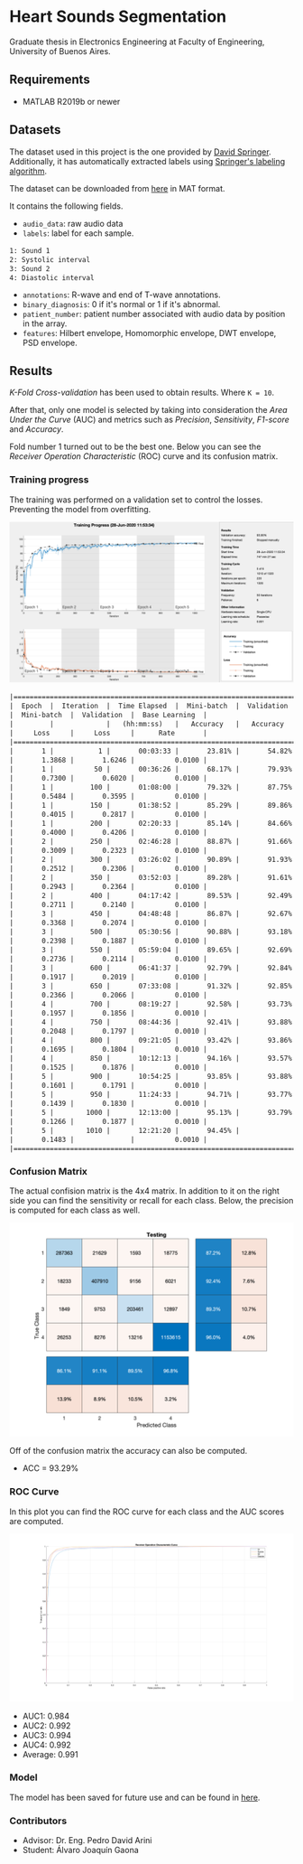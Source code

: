# Heart Sounds Segmentation

Graduate thesis in Electronics Engineering at Faculty of Engineering, University of Buenos Aires.

## Requirements

- MATLAB R2019b or newer

## Datasets

The dataset used in this project is the one provided by [David Springer].
Additionally, it has automatically extracted labels using [Springer's labeling algorithm][Labeling algorithm].

The dataset can be downloaded from [here][Dataset] in MAT format.

It contains the following fields.

- `audio_data`: raw audio data
- `labels`: label for each sample.

```
1: Sound 1
2: Systolic interval
3: Sound 2
4: Diastolic interval
```

- `annotations`: R-wave and end of T-wave annotations.
- `binary_diagnosis`: 0 if it's normal or 1 if it's abnormal.
- `patient_number`: patient number associated with audio data by position in the array.
- `features`: Hilbert envelope, Homomorphic envelope, DWT envelope, PSD envelope.

## Results

_K-Fold Cross-validation_ has been used to obtain results. 
Where `K = 10`.

After that, only one model is selected by taking into consideration the _Area Under the Curve_ (AUC) and
metrics such as _Precision_, _Sensitivity_, _F1-score_ and _Accuracy_.

Fold number 1 turned out to be the best one.
Below you can see the _Receiver Operation Characteristic_ (ROC) curve and its confusion matrix.

### Training progress

The training was performed on a validation set to control the losses.
Preventing the model from overfitting.

![Training Progress]

```
|======================================================================================================================|
|  Epoch  |  Iteration  |  Time Elapsed  |  Mini-batch  |  Validation  |  Mini-batch  |  Validation  |  Base Learning  |
|         |             |   (hh:mm:ss)   |   Accuracy   |   Accuracy   |     Loss     |     Loss     |      Rate       |
|======================================================================================================================|
|       1 |           1 |       00:03:33 |       23.81% |       54.82% |       1.3868 |       1.6246 |          0.0100 |
|       1 |          50 |       00:36:26 |       68.17% |       79.93% |       0.7300 |       0.6020 |          0.0100 |
|       1 |         100 |       01:08:00 |       79.32% |       87.75% |       0.5484 |       0.3595 |          0.0100 |
|       1 |         150 |       01:38:52 |       85.29% |       89.86% |       0.4015 |       0.2817 |          0.0100 |
|       1 |         200 |       02:20:33 |       85.14% |       84.66% |       0.4000 |       0.4206 |          0.0100 |
|       2 |         250 |       02:46:28 |       88.87% |       91.66% |       0.3009 |       0.2323 |          0.0100 |
|       2 |         300 |       03:26:02 |       90.89% |       91.93% |       0.2512 |       0.2306 |          0.0100 |
|       2 |         350 |       03:52:03 |       89.28% |       91.61% |       0.2943 |       0.2364 |          0.0100 |
|       2 |         400 |       04:17:42 |       89.53% |       92.49% |       0.2711 |       0.2140 |          0.0100 |
|       3 |         450 |       04:48:48 |       86.87% |       92.67% |       0.3368 |       0.2074 |          0.0100 |
|       3 |         500 |       05:30:56 |       90.88% |       93.18% |       0.2398 |       0.1887 |          0.0100 |
|       3 |         550 |       05:59:04 |       89.65% |       92.69% |       0.2736 |       0.2114 |          0.0100 |
|       3 |         600 |       06:41:37 |       92.79% |       92.84% |       0.1917 |       0.2019 |          0.0100 |
|       3 |         650 |       07:33:08 |       91.32% |       92.85% |       0.2366 |       0.2066 |          0.0100 |
|       4 |         700 |       08:19:27 |       92.58% |       93.73% |       0.1957 |       0.1856 |          0.0010 |
|       4 |         750 |       08:44:36 |       92.41% |       93.88% |       0.2048 |       0.1797 |          0.0010 |
|       4 |         800 |       09:21:05 |       93.42% |       93.86% |       0.1695 |       0.1804 |          0.0010 |
|       4 |         850 |       10:12:13 |       94.16% |       93.57% |       0.1525 |       0.1876 |          0.0010 |
|       5 |         900 |       10:54:25 |       93.85% |       93.88% |       0.1601 |       0.1791 |          0.0010 |
|       5 |         950 |       11:24:33 |       94.71% |       93.77% |       0.1439 |       0.1830 |          0.0010 |
|       5 |        1000 |       12:13:00 |       95.13% |       93.79% |       0.1266 |       0.1877 |          0.0010 |
|       5 |        1010 |       12:21:20 |       94.45% |              |       0.1483 |              |          0.0010 |
|======================================================================================================================|
```

### Confusion Matrix

The actual confision matrix is the 4x4 matrix. 
In addition to it on the right side you can find the sensitivity or recall for each class.
Below, the precision is computed for each class as well.

![Confusion Matrix]

Off of the confusion matrix the accuracy can also be computed.

- ACC = 93.29%   

### ROC Curve

In this plot you can find the ROC curve for each class and the AUC scores are computed.

![ROC Curve]

- AUC1: 0.984
- AUC2: 0.992
- AUC3: 0.994
- AUC4: 0.992
- Average: 0.991

### Model

The model has been saved for future use and can be found in [here][Network].

### Contributors

- Advisor: Dr. Eng. Pedro David Arini
- Student: Álvaro Joaquín Gaona

[David Springer]: https://github.com/davidspringer
[Labeling algorithm]: https://github.com/davidspringer/Springer-Segmentation-Code/blob/master/labelPCGStates.m
[Dataset]: https://ag-datasets-89f203ac-44ed-4a06-9395-1e069e8e662d.s3-us-west-2.amazonaws.com/springer_dataset.mat

[Confusion Matrix]: images/2020-06-29-T01-22-02/testing-cm-1.png 
[Training Progress]: images/2020-06-29-T01-22-02/training-progress-1.png
[ROC Curve]: images/2020-06-29-T01-22-02/roc-1.png
[Network]: resources/models/net-1.mat
